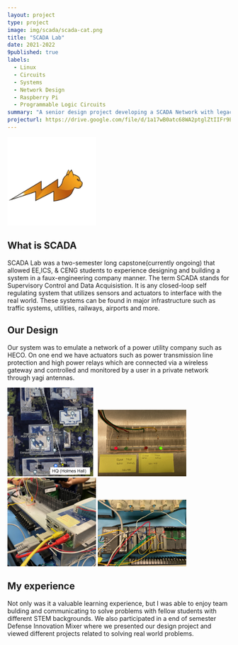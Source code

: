 ```yaml
---
layout: project
type: project
image: img/scada/scada-cat.png
title: "SCADA Lab"
date: 2021-2022
9published: true
labels:
  - Linux
  - Circuits
  - Systems
  - Network Design
  - Raspberry Pi
  - Programmable Logic Circuits
summary: "A senior design project developing a SCADA Network with legacy industrial components."
projecturl: https://drive.google.com/file/d/1a17wB0atc68WA2ptglZtIIFr9Ecx7uGI/view?usp=sharing
---
```


<img width="200px" class="img-fluid" src="../img/scada/scada-cat.png">


## What is SCADA
SCADA Lab was a two-semester long capstone(currently ongoing) that allowed EE,ICS, & CENG students to experience designing and building a system in a faux-engineering company manner. The term SCADA stands for Supervisory Control and Data Acquisistion. It is any closed-loop self regulating system that utilizes sensors and actuators to interface with the real world. These systems can be found in major infrastructure such as traffic systems, utilities, railways, airports and more.


## Our Design
Our system was to emulate a network of a power utility company such as HECO. On one end we have actuators such as power transmission line protection and high power relays which are connected via a wireless gateway and controlled and monitored by a user in a private network through yagi antennas.

<div class="text-center p-4">
  <img width="200px" 
       src="../img/scada/SCADAMap.png" 
       class="img-thumbnail" >
  <img width="200px" 
       src="../img/scada/sel-stat-leds.JPG" 
       class="img-thumbnail" >
  <img width="200px" 
       src="../img/scada/SEL-3505-ethernet-port.jpg" 
       class="img-thumbnail" >
  <img width="200px" 
       src="../img/scada/PLC.jpg" 
       class="img-thumbnail" >
</div>


## My experience
Not only was it a valuable learning experience, but I was able to enjoy team bulding and communicating to solve problems with fellow students with different STEM backgrounds. We also participated in a end of semester Defense Innovation Mixer where we presented our design project and viewed different projects related to solving real world problems.

<link src="../reports/scada_report_fall21.pdf">




